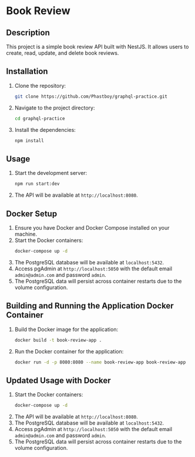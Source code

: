 # Book Review

## Description

This project is a simple book review API built with NestJS. It allows users to create, read, update, and delete book reviews.

## Installation

1. Clone the repository:
   ```bash
   git clone https://github.com/Phastboy/graphql-practice.git
   ```
2. Navigate to the project directory:
   ```bash
   cd graphql-practice
   ```
3. Install the dependencies:
   ```bash
   npm install
   ```

## Usage

1. Start the development server:
   ```bash
   npm run start:dev
   ```
2. The API will be available at `http://localhost:8080`.

## Docker Setup

1. Ensure you have Docker and Docker Compose installed on your machine.
2. Start the Docker containers:
   ```bash
   docker-compose up -d
   ```
3. The PostgreSQL database will be available at `localhost:5432`.
4. Access pgAdmin at `http://localhost:5050` with the default email `admin@admin.com` and password `admin`.
5. The PostgreSQL data will persist across container restarts due to the volume configuration.

## Building and Running the Application Docker Container

1. Build the Docker image for the application:
   ```bash
   docker build -t book-review-app .
   ```
2. Run the Docker container for the application:
   ```bash
   docker run -d -p 8080:8080 --name book-review-app book-review-app
   ```

## Updated Usage with Docker

1. Start the Docker containers:
   ```bash
   docker-compose up -d
   ```
2. The API will be available at `http://localhost:8080`.
3. The PostgreSQL database will be available at `localhost:5432`.
4. Access pgAdmin at `http://localhost:5050` with the default email `admin@admin.com` and password `admin`.
5. The PostgreSQL data will persist across container restarts due to the volume configuration.

